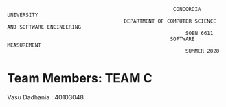                                                           CONCORDIA UNIVERSITY
                                          DEPARTMENT OF COMPUTER SCIENCE AND SOFTWARE ENGINEERING
                                                              SOEN 6611
                                                         SOFTWARE MEASUREMENT
                                                              SUMMER 2020
                                                              
                                                              
 # Team Members: TEAM C

Vasu Dadhania  :  40103048



